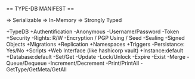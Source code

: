 == TYPE-DB MANIFEST ==

=> Serializable
=> In-Memory
=> Strongly Typed

+TypeDB
	+Authentification
		-Anonymous
		-Username/Password
		-Token
	+Security
		-Rights: R/W
		-Encryption / PGP Using / Seed
		-Sealing
		-Signed Objects
	+Migrations
	+Replication
	+Namespaces
	+Triggers
	-Persistance: Yes/No
	+Scripts
	+Web Interface (like hashicorp vault)
	+Instance:default
		+Database:default
			-Set/Get
			-Update
			-Lock/Unlock
			-Expire
			-Exist
			-Merge
			-Queue/Dequeue
			-Increment/Decrement
			-Print/PrintAll
			-GetType/GetMeta/GetAll
